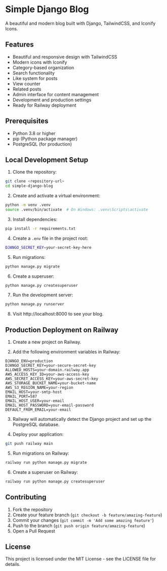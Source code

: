 # Simple Django Blog

A beautiful and modern blog built with Django, TailwindCSS, and Iconify Icons.

## Features

- Beautiful and responsive design with TailwindCSS
- Modern icons with Iconify
- Category-based organization
- Search functionality
- Like system for posts
- View counter
- Related posts
- Admin interface for content management
- Development and production settings
- Ready for Railway deployment

## Prerequisites

- Python 3.8 or higher
- pip (Python package manager)
- PostgreSQL (for production)

## Local Development Setup

1. Clone the repository:
```bash
git clone <repository-url>
cd simple-django-blog
```

2. Create and activate a virtual environment:
```bash
python -m venv .venv
source .venv/bin/activate  # On Windows: .venv\Scripts\activate
```

3. Install dependencies:
```bash
pip install -r requirements.txt
```

4. Create a `.env` file in the project root:
```bash
DJANGO_SECRET_KEY=your-secret-key-here
```

5. Run migrations:
```bash
python manage.py migrate
```

6. Create a superuser:
```bash
python manage.py createsuperuser
```

7. Run the development server:
```bash
python manage.py runserver
```

8. Visit http://localhost:8000 to see your blog.

## Production Deployment on Railway

1. Create a new project on Railway.

2. Add the following environment variables in Railway:
```
DJANGO_ENV=production
DJANGO_SECRET_KEY=your-secure-secret-key
ALLOWED_HOSTS=your-domain.railway.app
AWS_ACCESS_KEY_ID=your-aws-access-key
AWS_SECRET_ACCESS_KEY=your-aws-secret-key
AWS_STORAGE_BUCKET_NAME=your-bucket-name
AWS_S3_REGION_NAME=your-region
EMAIL_HOST=your-smtp-host
EMAIL_PORT=587
EMAIL_HOST_USER=your-email
EMAIL_HOST_PASSWORD=your-email-password
DEFAULT_FROM_EMAIL=your-email
```

3. Railway will automatically detect the Django project and set up the PostgreSQL database.

4. Deploy your application:
```bash
git push railway main
```

5. Run migrations on Railway:
```bash
railway run python manage.py migrate
```

6. Create a superuser on Railway:
```bash
railway run python manage.py createsuperuser
```

## Contributing

1. Fork the repository
2. Create your feature branch (`git checkout -b feature/amazing-feature`)
3. Commit your changes (`git commit -m 'Add some amazing feature'`)
4. Push to the branch (`git push origin feature/amazing-feature`)
5. Open a Pull Request

## License

This project is licensed under the MIT License - see the LICENSE file for details.

